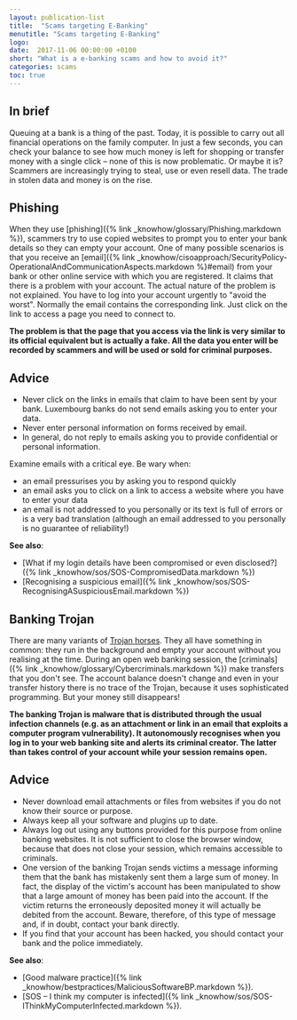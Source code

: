 ```yaml
---
layout: publication-list
title:  "Scams targeting E-Banking"
menutitle: "Scams targeting E-Banking"
logo:
date:  2017-11-06 00:00:00 +0100
short: "What is a e-banking scams and how to avoid it?"
categories: scams
toc: true
---
```

## In brief
Queuing at a bank is a thing of the past. Today, it is possible to carry out all financial operations on the family computer. In just a few seconds, you can check your balance to see how much money is left for shopping or transfer money with a single click – none of this is now problematic. Or maybe it is? Scammers are increasingly trying to steal, use or even resell data. The trade in stolen data and money is on the rise.

## Phishing

When they use [phishing]({% link _knowhow/glossary/Phishing.markdown %}), scammers try to use copied websites to prompt you to enter your bank details so they can empty your account.
One of many possible scenarios is that you receive an [email]({% link _knowhow/cisoapproach/SecurityPolicy-OperationalAndCommunicationAspects.markdown %}#email) from your bank or other online service with which you are registered. It claims that there is a problem with your account. The actual nature of the problem is not explained. You have to log into your account urgently to "avoid the worst". Normally the email contains the corresponding link. Just click on the link to access a page you need to connect to.

**The problem is that the page that you access via the link is very similar to its official equivalent but is actually a fake. All the data you enter will be recorded by scammers and will be used or sold for criminal purposes.**

## Advice
* Never click on the links in emails that claim to have been sent by your bank. Luxembourg banks do not send emails asking you to enter your data.
* Never enter personal information on forms received by email.
* In general, do not reply to emails asking you to provide confidential or personal information.

Examine emails with a critical eye. Be wary when:

* an email pressurises you by asking you to respond quickly
* an email asks you to click on a link to access a website where you have to enter your data
* an email is not addressed to you personally or its text is full of errors or is a very bad translation (although an email addressed to you personally is no guarantee of reliability!)

**See also**:

* [What if my login details have been compromised or even disclosed?]({% link _knowhow/sos/SOS-CompromisedData.markdown %})
* [Recognising a suspicious email]({% link _knowhow/sos/SOS-RecognisingASuspiciousEmail.markdown %})

## Banking Trojan
There are many variants of [Trojan horses](-). They all have something in common: they run in the background and empty your account without you realising at the time. During an open web banking session, the [criminals]({% link _knowhow/glossary/Cybercriminals.markdown %}) make transfers that you don't see. The account balance doesn't change and even in your transfer history there is no trace of the Trojan, because it uses sophisticated programming. But your money still disappears!

**The banking Trojan is malware that is distributed through the usual infection channels (e.g. as an attachment or link in an email that exploits a computer program vulnerability). It autonomously recognises when you log in to your web banking site and alerts its criminal creator. The latter than takes control of your account while your session remains open.**

## Advice
* Never download email attachments or files from websites if you do not know their source or purpose.
* Always keep all your software and plugins up to date.
* Always log out using any buttons provided for this purpose from online banking websites. It is not sufficient to close the browser window, because that does not close your session, which remains accessible to criminals.
* One version of the banking Trojan sends victims a message informing them that the bank has mistakenly sent them a large sum of money. In fact, the display of the victim's account has been manipulated to show that a large amount of money has been paid into the account. If the victim returns the erroneously deposited money it will actually be debited from the account. Beware, therefore, of this type of message and, if in doubt, contact your bank directly.
* If you find that your account has been hacked, you should contact your bank and the police immediately.

**See also**:

* [Good malware practice]({% link _knowhow/bestpractices/MaliciousSoftwareBP.markdown %}).
* [SOS – I think my computer is infected]({% link _knowhow/sos/SOS-IThinkMyComputerInfected.markdown %}).
